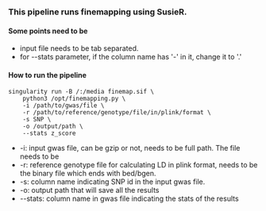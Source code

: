 ### This pipeline runs finemapping using SusieR.

#### Some points need to be 
* input file needs to be tab separated.
* for --stats parameter, if the column name has '-' in it, change it to '.'


#### How to run the pipeline

	singularity run -B /:/media finemap.sif \
		python3 /opt/finemapping.py \
		-i /path/to/gwas/file \
		-r /path/to/reference/genotype/file/in/plink/format \
		-s SNP \
		-o /output/path \
		--stats z_score

* -i: input gwas file, can be gzip or not, needs to be full path. The file needs to be 
* -r: reference genotype file for calculating LD in plink format, needs to be the binary file which ends with bed/bgen.
* -s: column name indicating SNP id in the input gwas file.
* -o: output path that will save all the results
* --stats: column name in gwas file indicating the stats of the results

